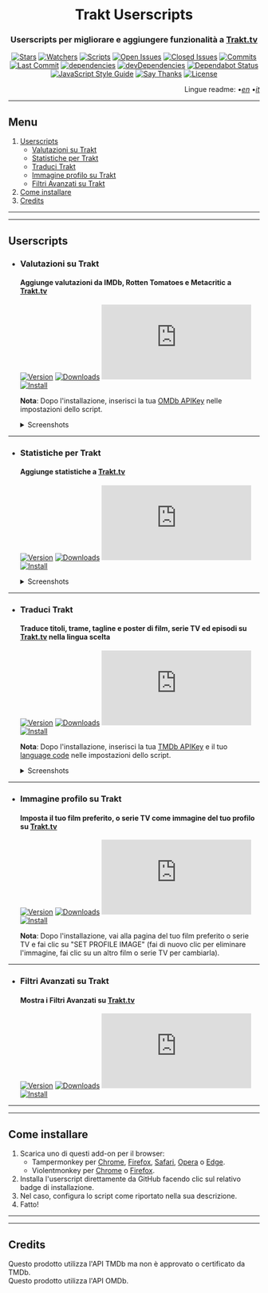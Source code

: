 <div align="center">

# Trakt Userscripts

</div>

<div align="center">

### Userscripts per migliorare e aggiungere funzionalità a [Trakt.tv](https://trakt.tv/)

</div>

<div align="center">

[![Stars](https://flat.badgen.net/github/stars/iFelix18/Trakt-Userscripts)](https://github.com/iFelix18/Trakt-Userscripts/stargazers)
[![Watchers](https://flat.badgen.net/github/watchers/iFelix18/Trakt-Userscripts)](https://github.com/iFelix18/Trakt-Userscripts/watchers)
[![Scripts](https://flat.badgen.net/badge/scripts/5/orange)](#)
[![Open Issues](https://flat.badgen.net/github/open-issues/iFelix18/Trakt-Userscripts)](https://github.com/iFelix18/Trakt-Userscripts/issues)
[![Closed Issues](https://flat.badgen.net/github/closed-issues/iFelix18/Trakt-Userscripts)](https://github.com/iFelix18/Trakt-Userscripts/issues?q=is%3Aissue+is%3Aclosed)
[![Commits](https://flat.badgen.net/github/commits/iFelix18/Trakt-Userscripts)](https://github.com/iFelix18/Trakt-Userscripts/commits/master)
[![Last Commit](https://flat.badgen.net/github/last-commit/iFelix18/Trakt-Userscripts)](https://github.com/iFelix18/Trakt-Userscripts/commits/master)
[![dependencies](https://flat.badgen.net/david/dep/iFelix18/Trakt-Userscripts)](https://david-dm.org/iFelix18/Trakt-Userscripts)
[![devDependencies](https://flat.badgen.net/david/dev/iFelix18/Trakt-Userscripts)](https://david-dm.org/iFelix18/Trakt-Userscripts?type=dev)
[![Dependabot Status](https://flat.badgen.net/dependabot/iFelix18/Trakt-Userscripts/?icon=dependabot)](https://dependabot.com)
[![JavaScript Style Guide](https://flat.badgen.net/badge/code%20style/standard/44CC11)](https://standardjs.com)
[![Say Thanks](https://flat.badgen.net/badge/say/thanks/FF69B4)](https://saythanks.io/to/iFelix18)
[![License](https://flat.badgen.net/github/license/iFelix18/Trakt-Userscripts)](https://github.com/iFelix18/Trakt-Userscripts/blob/master/LICENSE.md)

</div>

<div align="right">

Lingue readme:
•[_en_](README.md "English")
•[_it_](README.it.md "Italiano")

</div>

---

## Menu

1. [Userscripts](README.it.md#userscripts)
    - [Valutazioni su Trakt](README.it.md#valutazioni-su-trakt)
    - [Statistiche per Trakt](README.it.md#statistiche-per-trakt)
    - [Traduci Trakt](README.it.md#traduci-trakt)
    - [Immagine profilo su Trakt](README.it.md#immagine-profilo-su-trakt)
    - [Filtri Avanzati su Trakt](README.it.md#filtri-avanzati-su-trakt)
2. [Come installare](README.it.md#come-installare)
3. [Credits](README.it.md#credits)

---

---

## Userscripts

-   ### Valutazioni su Trakt

    #### Aggiunge valutazioni da IMDb, Rotten Tomatoes e Metacritic a [Trakt.tv](https://trakt.tv/)

    [![Version](https://flat.badgen.net/runkit/ratings-on-trakt-version-iy6dpvbwwt51)](#)
    [![Downloads](https://flat.badgen.net/runkit/ratings-on-trakt-downloads-xw1ittwiztu8)](#)
    [![Size](https://flat.badgen.net/badgesize/normal/iFelix18/Trakt-Userscripts/master/userscripts/ratings-on-trakt.user.js)](#)
    [![Install](https://flat.badgen.net/badge/install%20directly%20from/GitHub/00ADAD "Click here!")](http://bit.ly/RatingsOnTrakt)

    **Nota**: Dopo l'installazione, inserisci la tua [OMDb APIKey](https://www.omdbapi.com/apikey.aspx) nelle impostazioni dello script.

    <details>
    <summary>Screenshots</summary>

    Prima: [![Before](https://i.imgur.com/2cFZHL5.png "Before")](#)
    Dopo: [![After](https://i.imgur.com/cSiRt7P.png "After")](#)

    </details>

---

-   ### Statistiche per Trakt

    #### Aggiunge statistiche a [Trakt.tv](https://trakt.tv/)

    [![Version](https://flat.badgen.net/runkit/stats-for-trakt-version-x0krqpt9j4ec)](#)
    [![Downloads](https://flat.badgen.net/runkit/stats-for-trakt-downloads-ru4d1dicapco)](#)
    [![Size](https://flat.badgen.net/badgesize/normal/iFelix18/Trakt-Userscripts/master/userscripts/stats-for-trakt.user.js)](#)
    [![Install](https://flat.badgen.net/badge/install%20directly%20from/GitHub/00ADAD "Click here!")](http://bit.ly/StatsForTrakt)

    <details>
    <summary>Screenshots</summary>

    Statistiche persone: [![People Stats](https://i.imgur.com/KX0dOmL.png "People Stats")](#)
    Statistiche serie: [![Series Stats](https://i.imgur.com/1tPTgCp.png "Series Stats")](#)

    </details>

---

-   ### Traduci Trakt

    #### Traduce titoli, trame, tagline e poster di film, serie TV ed episodi su [Trakt.tv](https://trakt.tv/) nella lingua scelta

    [![Version](https://flat.badgen.net/runkit/translate-trakt-version-fnlcj02zaig9)](#)
    [![Downloads](https://flat.badgen.net/runkit/translate-trakt-downloads-q8gvapqjqt35)](#)
    [![Size](https://flat.badgen.net/badgesize/normal/iFelix18/Trakt-Userscripts/master/userscripts\translate-trakt.user.js)](#)
    [![Install](https://flat.badgen.net/badge/install%20directly%20from/GitHub/00ADAD "Click here!")](http://bit.ly/TranslateTrakt)

    **Nota**: Dopo l'installazione, inserisci la tua [TMDb APIKey](https://developers.themoviedb.org/3/) e il tuo [language code](https://developers.themoviedb.org/3/getting-started/languages) nelle impostazioni dello script.

    <details>
    <summary>Screenshots</summary>

    Prima: [![Before](https://i.imgur.com/ZWn3VJe.png "Before")](#)

    Dopo: [![After](https://i.imgur.com/KuKI4Pt.gif "After")](#)

    </details>

---

-   ### Immagine profilo su Trakt

    #### Imposta il tuo film preferito, o serie TV come immagine del tuo profilo su [Trakt.tv](https://trakt.tv/)

    [![Version](https://flat.badgen.net/runkit/profile-image-on-trakt-version-0qx01pk1xjxz)](#)
    [![Downloads](https://flat.badgen.net/runkit/profile-image-on-trakt-downloads-xni9wdu2ligp)](#)
    [![Size](https://flat.badgen.net/badgesize/normal/iFelix18/Trakt-Userscripts/master/userscripts\profile-image-on-trakt.user.js)](#)
    [![Install](https://flat.badgen.net/badge/install%20directly%20from/GitHub/00ADAD "Click here!")](http://bit.ly/ProfileImageOnTrakt)

    **Nota**: Dopo l'installazione, vai alla pagina del tuo film preferito o serie TV e fai clic su "SET PROFILE IMAGE" (fai di nuovo clic per eliminare l'immagine, fai clic su un altro film o serie TV per cambiarla).

---

-   ### Filtri Avanzati su Trakt

    #### Mostra i Filtri Avanzati su [Trakt.tv](https://trakt.tv/)

    [![Version](https://flat.badgen.net/runkit/advanced-filtering-on-trakt-version-kpj4catmnm2n)](#)
    [![Downloads](https://flat.badgen.net/runkit/advanced-filtering-on-trakt-downloads-cfwepea7wqg4)](#)
    [![Size](https://flat.badgen.net/badgesize/normal/iFelix18/Trakt-Userscripts/master/userscripts\advanced-filtering-on-trakt.user.js)](#)
    [![Install](https://flat.badgen.net/badge/install%20directly%20from/GitHub/00ADAD "Click here!")](http://bit.ly/AdvancedFilteringOnTrakt)

---

---

## Come installare

1. Scarica uno di questi add-on per il browser:
    - Tampermonkey per [Chrome](https://chrome.google.com/webstore/detail/tampermonkey/dhdgffkkebhmkfjojejmpbldmpobfkfo), [Firefox](https://addons.mozilla.org/en-US/firefox/addon/tampermonkey/), [Safari](https://safari-extensions.apple.com/details/?id=net.tampermonkey.safari-G3XV72R5TC), [Opera](https://addons.opera.com/en/extensions/details/tampermonkey-beta/) o [Edge](https://www.microsoft.com/store/apps/9NBLGGH5162S).
    - Violentmonkey per [Chrome](https://chrome.google.com/webstore/detail/violent-monkey/jinjaccalgkegednnccohejagnlnfdag) o [Firefox](https://addons.mozilla.org/firefox/addon/violentmonkey/).
2. Installa l'userscript direttamente da GitHub facendo clic sul relativo badge di installazione.
3. Nel caso, configura lo script come riportato nella sua descrizione.
4. Fatto!

---

---

## Credits

Questo prodotto utilizza l'API TMDb ma non è approvato o certificato da TMDb.<br>
Questo prodotto utilizza l'API OMDb.
